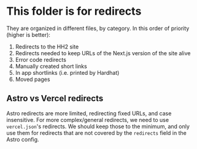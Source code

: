 # This folder is for redirects

They are organized in different files, by category. In this order of priority (higher is better):

1. Redirects to the HH2 site
2. Redirects needed to keep URLs of the Next.js version of the site alive
3. Error code redirects
4. Manually created short links
5. In app shortlinks (i.e. printed by Hardhat)
6. Moved pages

## Astro vs Vercel redirects

Astro redirects are more limited, redirecting fixed URLs, and case insensitive. For more complex/general redirects, we need to use `vercel.json`'s redirects. We should keep those to the minimum, and only use them for redirects that are not covered by the `redirects` field in the Astro config.
